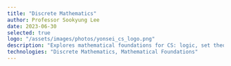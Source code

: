 ```yaml
---
title: "Discrete Mathematics"
author: Professor Sookyung Lee
date: 2023-06-30
selected: true
logo: "/assets/images/photos/yonsei_cs_logo.png"
description: "Explores mathematical foundations for CS: logic, set theory, combinatorics, graph theory, proofs for computational problem solving."
technologies: "Discrete Mathematics, Mathematical Foundations"
---
```

